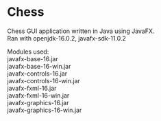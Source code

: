 # Chess

Chess GUI application written in Java using JavaFX.  
Ran with openjdk-16.0.2, javafx-sdk-11.0.2

Modules used:  
javafx-base-16.jar  
javafx-base-16-win.jar  
javafx-controls-16.jar  
javafx-controls-16-win.jar  
javafx-fxml-16.jar  
javafx-fxml-16-win.jar  
javafx-graphics-16.jar  
javafx-graphics-16-win.jar  
